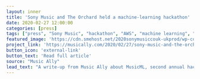 ```yaml
---
layout: inner
title: 'Sony Music and The Orchard held a machine-learning hackathon'
date: 2020-02-27 12:00:00
categories: [press]
tags: ["press", "Sony Music", "hackathon", "AWS", "machine learning", "MusicML", "2020", "The Orchard"]
featured_image: 'https://cdn.smehost.net/2020sonymusiccouk-ukprod/wp-content/uploads/2020/02/Machine-Learning-Hackathon-DSC00247.jpg'
project_link: 'https://musically.com/2020/02/27/sony-music-and-the-orchard-held-a-machine-learning-hackathon/'
button_icon: 'external-link'
button_text: 'Read full article'
source: "Music Ally"
lead_text: "A write-up from Music Ally about MusicML, second annual hackathon created in collaboration with Sony Music, The Orchard and AWS."
---
```

